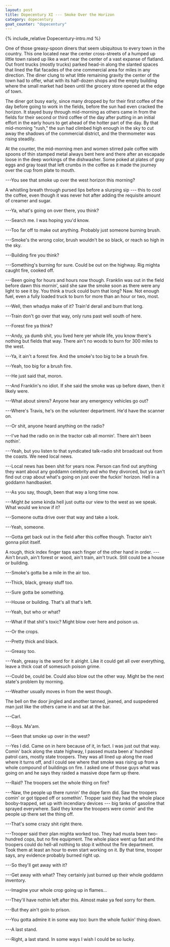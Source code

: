 ```yaml
---
layout: post
title: Dopecentury XI --- Smoke Over the Horizon
category: dopecentury
goat_counter: "dopecentury" 
---
```


{% include_relative Dopecentury-intro.md %}

One of those greasy-spoon diners that seem ubiquitous to every town in the country. This one located near the center cross-streets of a humped up little town raised up like a wart near the center of a vast expanse of flatland. Out front trucks (mostly trucks) parked head-in along the slanted spaces that lined the flat facades of the  one commercial area for miles in any direction. The diner clung to what little remaining gravity the center of the town had to offer, what with its half-dozen shops and the empty building where the small market had been until the grocery store opened at the edge of town.

The diner got busy early, since many dropped by for their first coffee of the day before going to work in the fields, before the sun had even cracked the horizon. It stayed busy through mid-morning as others came in from the fields for their second or third coffee of the day after putting in an initial effort in the early hours to get ahead of the hotter part of the day. By that mid-morning "rush," the sun had climbed high enough in the sky to cut away the shadows of the commercial district, and the thermometer was rising steadily.

At the counter, the mid-morning men and women stirred pale coffee with spoons of thin stamped metal always bent here and there after an escapade loose in the deep workings of the dishwasher. Some poked at plates of gray eggs and gray toast that left crumbs in the coffee as it made the journey over the cup from plate to mouth.

---You see that smoke up over the west horizon this morning?

A whistling breath through pursed lips before a slurping sip --- this to cool the coffee, even though it was never hot after adding the requisite amount of creamer and sugar.

---Ya, what's going on over there, you think?

---Search me. I was hoping you'd know.

---Too far off to make out anything. Probably just someone burning brush.

---Smoke's the wrong color, brush wouldn't be so black, or reach so high in the sky.

---Building fire you think?

---Something's burning for sure. Could be out on the highway. Rig mighta caught fire, cooked off.

---Been going for hours and hours now though. Franklin was out in the field before dawn this mornin', said she saw the smoke soon as there were any light to see it by. You think a truck could burn that long? Naw. Not enough fuel, even a fully loaded truck to burn for more than an hour or two, most.

---Well, then whadya make of it? Train'd derail and burn that long.

---Train don't go over that way, only runs past well south of here.

---Forest fire ya think?

---Andy, ya dumb shit, you lived here yer whole life, you know there's nothing but fields that way. There ain't no woods to burn for 300 miles to the west.

---Ya, it ain't a forest fire. And the smoke's too big to be a brush fire.

---Yeah, too big for a brush fire.

---He just said that, moron.

---And Franklin's no idiot. If she said the smoke was up before dawn, then it likely were.

---What about sirens? Anyone hear any emergency vehicles go out?

---Where's Travis, he's on the volunteer department. He'd have the scanner on.

---Or shit, anyone heard anything on the radio?

---I've had the radio on in the tractor cab all mornin'. There ain't been nothin'.

---Yeah, but you listen to that syndicated talk-radio shit broadcast out from the coasts. We need local news.

---Local news has been shit for years now. Person can find out anything they want about any goddamn celebrity and who they divorced, but ya can't find out crap about what's going on just over the fuckin' horizon. Hell in a goddamn handbasket.

---As you say, though, been that way a long time now.

---Might _be_ some kinda hell just outta our view to the west as we speak. What would we know if it?

---Someone outta drive over that way and take a look.

---Yeah, someone.

---Gotta get back out in the field after this coffee though. Tractor ain't gonna pilot itself.

A rough, thick index finger taps each finger of the other hand in order. ---Ain't brush, ain't forest or wood, ain't train, ain't truck. Still could be a house or building.

---Smoke's gotta be a mile in the air too.

---Thick, black, greasy stuff too.

---Sure gotta be something. 

---House or building. That's all that's left.

---Yeah, but who or what?

---What if that shit's toxic? Might blow over here and poison us.

---Or the crops.

---Pretty thick and black.

---Greasy too.

---Yeah, greasy is the word for it alright. Like it could get all over everything, leave a thick coat of somesuch poison grime.

---Could be, could be. Could also blow out the other way. Might be the next state's problem by morning.

---Weather usually moves in from the west though.

The bell on the door jingled and another tanned, jeaned, and suspedered man just like the others came in and sat at the bar.

---Carl.

---Boys. Ma'am.

---Seen that smoke up over in the west?

---Yes I did. Came on in here because of it, in fact. I was just out that way. Comin' back along the state highway, I passed musta been a' hundred patrol cars, mostly state troopers. They was all lined up along the road where it turns off, and I could see where that smoke was rising up from a whole compound of buildings on fire. I asked one of those guys what was going on and he says they raided a massive dope farm up there.

---Raid? The troopers set the whole thing on fire?

---Naw, the people up there runnin' the dope farm did. Saw the troopers comin' or got tipped off or somethin'. Tropper said they had the whole place booby-trapped, set up with incendiary devices --- big tanks of gasoline that sprayed everywhere. Said they knew the troopers were comin' and the people up there set the thing off.

---That's some crazy shit right there.

---Trooper said their plan mighta worked too. They had musta been two-hundred cops, but no fire equipment. The whole place went up fast and the troopers could do hell-all nothing to stop it without the fire department. Took them at least an hour to even start working on it. By that time, trooper says, any evidence probably burned right up.

---So they'll get away with it?

---Get away with what? They certainly just burned up their whole goddamn inventory.

---Imagine your whole crop going up in flames...

---They'll have nothin left after this. Almost make ya feel sorry for them.

---But they ain't goin to prison.

---You gotta admire it in some way too: burn the whole fuckin' thing down.

---A last stand.

---Right, a last stand. In some ways I wish I could be so lucky.


